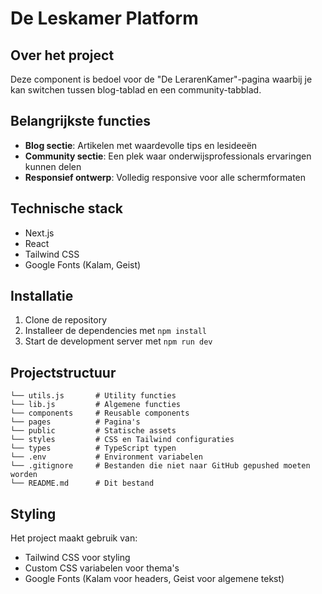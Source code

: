 # De Leskamer Platform

## Over het project
Deze component is bedoel voor de "De LerarenKamer"-pagina waarbij je kan switchen tussen blog-tablad en een community-tabblad.

## Belangrijkste functies
- **Blog sectie**: Artikelen met waardevolle tips en lesideeën
- **Community sectie**: Een plek waar onderwijsprofessionals ervaringen kunnen delen
- **Responsief ontwerp**: Volledig responsive voor alle schermformaten

## Technische stack
- Next.js
- React
- Tailwind CSS
- Google Fonts (Kalam, Geist)

## Installatie
1. Clone de repository
2. Installeer de dependencies met `npm install`
3. Start de development server met `npm run dev`

## Projectstructuur

    └── utils.js       # Utility functies
    └── lib.js         # Algemene functies
    └── components     # Reusable components
    └── pages          # Pagina's
    └── public         # Statische assets
    └── styles         # CSS en Tailwind configuraties
    └── types          # TypeScript typen
    └── .env           # Environment variabelen
    └── .gitignore     # Bestanden die niet naar GitHub gepushed moeten worden
    └── README.md      # Dit bestand

## Styling
Het project maakt gebruik van:
- Tailwind CSS voor styling
- Custom CSS variabelen voor thema's
- Google Fonts (Kalam voor headers, Geist voor algemene tekst)

